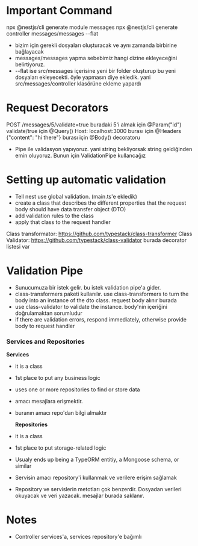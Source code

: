 # Important Command

npx @nestjs/cli generate module messages
npx @nestjs/cli generate controller messages/messages --flat

- bizim için gerekli dosyaları oluşturacak ve aynı zamanda birbirine bağlayacak
- messages/messages yapma sebebimiz hangi dizine ekleyeceğini belirtiyoruz.
- --flat ise src/messages içerisine yeni bir folder oluşturup bu yeni dosyaları ekleyecekti. öyle yapmasın diye ekledik. yani src/messages/controller klasörüne ekleme yapardı

# Request Decorators

POST /messages/5/validate=true
buradaki 5'i almak için @Param("id")
validate/true için @Query()
Host: localhost:3000 burası için @Headers
{"content": "hi there"} burası için @Body() decoratoru

- Pipe ile validasyon yapıyoruz. yani string bekliyorsak string geldiğinden emin oluyoruz. Bunun için ValidationPipe kullancağız

# Setting up automatic validation

- Tell nest use global validation. (main.ts'e ekledik)
- create a class that describes the different properties that the request body should have data transfer object (DTO)
- add validation rules to the class
- apply that class to the request handler

Class transformator: https://github.com/typestack/class-transformer
Class Validator: https://github.com/typestack/class-validator burada decorator listesi var

# Validation Pipe

- Sunucumuza bir istek gelir. bu istek validation pipe'a gider.
- class-transformers paketi kullanılır. use class-transformers to turn the body into an instance of the dto class. request body alınır burada
- use class-validator to validate the instance. body'nin içeriğini doğrulamaktan sorumludur
- if there are validation errors, respond immediately, otherwise provide body to request handler

### Services and Repositories

**Services**

- it is a class
- 1st place to put any business logic
- uses one or more repositories to find or store data
- amacı mesajlara erişmektir.
- buranın amacı repo'dan bilgi almaktır

  **Repositories**

- it is a class
- 1st place to put storage-related logic
- Usualy ends up being a TypeORM entitiy, a Mongoose schema, or similar

- Servisin amacı repository'i kullanmak ve verilere erişim sağlamak
- Repository ve servislerin metotları çok benzerdir.
  Dosyadan verileri okuyacak ve veri yazacak. mesajlar burada saklanır.

# Notes

- Controller services'a, services repository'e bağımlı

